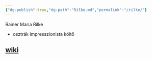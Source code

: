 ```yaml
---
{"dg-publish":true,"dg-path":"Rilke.md","permalink":"/rilke/"}
---
```


Rainer Maria Rilke
- osztrák impresszionista költő
## [wiki](https://www.wikiwand.com/hu/Rainer_Maria_Rilke)
